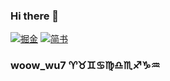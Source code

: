 ### Hi there 👋

[![掘金](https://img.shields.io/badge/%E6%8E%98%E9%87%91-%40woow__wu7-brightgreen)](https://juejin.cn/user/1063982989065799/posts)
[![简书](https://img.shields.io/badge/%E7%AE%80%E4%B9%A6-%40woow__wu7-orange)](https://www.jianshu.com/u/70c8a3b8bb44)

### woow_wu7 ♈♉♊♋♍♎♏♐♑♒

<!--
**woow-wu7/woow-wu7** is a ✨ _special_ ✨ repository because its `README.md` (this file) appears on your GitHub profile.

Here are some ideas to get you started:
- 🔭 I’m currently working on ...
- 🌱 I’m currently learning ...
- 👯 I’m looking to collaborate on ...
- 🤔 I’m looking for help with ...
- 💬 Ask me about ...
- 📫 How to reach me: ...
- 😄 Pronouns: ...
- ⚡ Fun fact: ...
-->

<!--
[![Top Langs](https://github-readme-stats.vercel.app/api/top-langs/?username=woow-wu7&layout=compact)](https://github.com/anuraghazra/github-readme-stats)
-->
